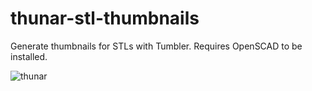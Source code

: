 # thunar-stl-thumbnails

Generate thumbnails for STLs with Tumbler. Requires OpenSCAD to be installed.

![thunar](https://user-images.githubusercontent.com/35242550/182044826-e9520fed-98f5-47e9-8000-ea5c9ea56e3e.png)
